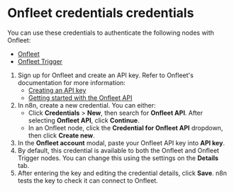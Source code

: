 # Onfleet credentials credentials

You can use these credentials to authenticate the following nodes with Onfleet:

- [Onfleet](/integrations/builtin/app-nodes/n8n-nodes-base.onfleet/)
- [Onfleet Trigger](/integrations/builtin/trigger-nodes/n8n-nodes-base.onfleettrigger/)

1. Sign up for Onfleet and create an API key. Refer to Onfleet's documentation for more information:
    * [Creating an API key](https://support.onfleet.com/hc/en-us/articles/360045763292-API)
    * [Getting started with the Onfleet API](https://docs.onfleet.com/reference#setup-tutorial)
2. In n8n, create a new credential. You can either:
    * Click **Credentials** > **New**, then search for **Onfleet API**. After selecting **Onfleet API**, click **Continue**.
    * In an Onfleet node, click the **Credential for Onfleet API** dropdown, then click **Create new**.
3. In the **Onfleet account** modal, paste your Onfleet API key into **API key**. 
4. By default, this credential is available to both the Onfleet and Onfleet Trigger nodes. You can change this using the settings on the **Details** tab.
5. After entering the key and editing the credential details, click **Save**. n8n tests the key to check it can connect to Onfleet.
